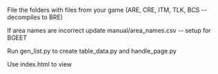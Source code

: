 File the folders with files from your game (ARE, CRE, ITM, TLK, BCS -- decompiles to BRE)

If area names are incorrect update manual/area_names.csv -- setup for BGEET

Run gen_list.py to create table_data.py and handle_page.py

Use index.html to view